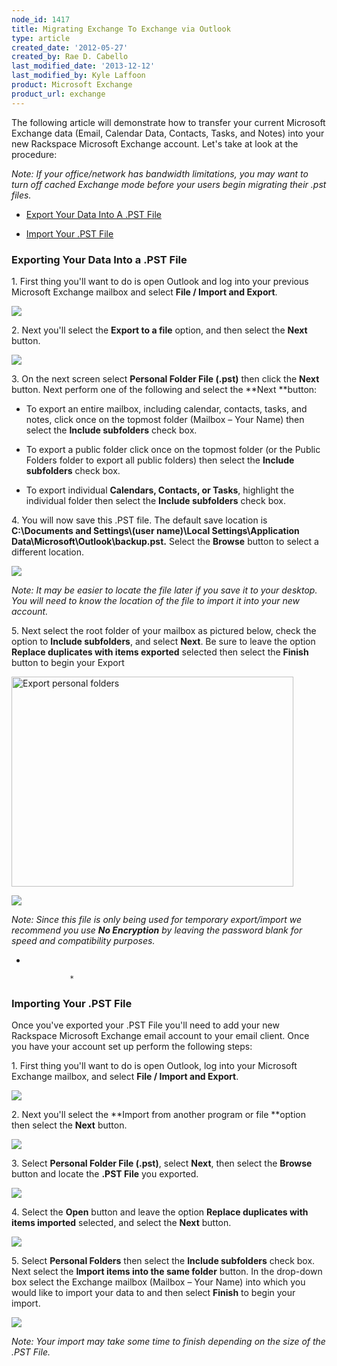 ```yaml
---
node_id: 1417
title: Migrating Exchange To Exchange via Outlook
type: article
created_date: '2012-05-27'
created_by: Rae D. Cabello
last_modified_date: '2013-12-12'
last_modified_by: Kyle Laffoon
product: Microsoft Exchange
product_url: exchange
---
```


The following article will demonstrate how to transfer your current
Microsoft Exchange data (Email, Calendar Data, Contacts, Tasks, and
Notes) into your new Rackspace Microsoft Exchange account. Let's take at
look at the procedure:

*Note: If your office/network has bandwidth limitations, you may want to
turn off cached Exchange mode before your users begin migrating their
.pst files.*

-   [Export Your Data Into A .PST File](#Export)

<!-- -->

-   [Import Your .PST File](#PSTImport)

###

###

### Exporting Your Data Into a .PST File

1\. First thing you'll want to do is open Outlook and log into your
previous Microsoft Exchange mailbox and select **File / Import and
Export**.

![](http://c15047547.r47.cf2.rackcdn.com/1.png)

2\. Next you'll select the **Export to a file** option, and then select
the **Next** button.

![](http://c15047547.r47.cf2.rackcdn.com/2.png)

3\. On the next screen select **Personal Folder File (.pst)** then click
the **Next** button. Next perform one of the following and select the
**Next **button:

-   To export an entire mailbox, including calendar, contacts, tasks,
    and notes, click once on the topmost folder (Mailbox &ndash; Your Name)
    then select the **Include subfolders** check box.

<!-- -->

-   To export a public folder click once on the topmost folder (or the
    Public Folders folder to export all public folders) then select the
    **Include subfolders** check box.

<!-- -->

-   To export individual **Calendars, Contacts, or Tasks**, highlight
    the individual folder then select the **Include subfolders**
    check box.

4\. You will now save this .PST file. The default save location
is **C:\\Documents and Settings\\(user name)\\Local
Settings\\Application Data\\Microsoft\\Outlook\\backup.pst.** Select
the **Browse** button to select a different location.

![](http://c15047547.r47.cf2.rackcdn.com/3.png)

*Note: It may be easier to locate the file later if you save it to your
desktop. You will need to know the location of the file to import it
into your new account.*

5\. Next select the root folder of your mailbox as pictured below, check
the option to **Include subfolders**, and select **Next**. Be sure to
leave the option **Replace duplicates with items exported** selected
then select the **Finish** button to begin your Export

<img src="https://8026b2e3760e2433679c-fffceaebb8c6ee053c935e8915a3fbe7.ssl.cf2.rackcdn.com/field/image/ExportPersonalFolders.png" alt="Export personal folders" width="451" height="336" />

![](http://c15047547.r47.cf2.rackcdn.com/5.png)

*Note: Since this file is only being used for temporary export/import we
recommend you use **No Encryption** by leaving the password blank for
speed and compatibility purposes.*

*

                 *

### Importing Your .PST File

Once you've exported your .PST File you'll need to add your new
Rackspace Microsoft Exchange email account to your email client. Once
you have your account set up perform the following steps:

1\. First thing you'll want to do is open Outlook, log into your
Microsoft Exchange mailbox, and select **File / Import and Export**.

![](http://c15047547.r47.cf2.rackcdn.com/1.png)

2\. Next you'll select the **Import from another program or file **option
then select the **Next** button.

![](http://c15047547.r47.cf2.rackcdn.com/6.png)

3\. Select **Personal Folder File (.pst)**, select **Next**, then
select the **Browse** button and locate the **.PST File** you exported.

![](http://c15047547.r47.cf2.rackcdn.com/7.png)

4\. Select the **Open** button and leave the option **Replace duplicates
with items imported** selected, and select the **Next** button.

![](http://c15047547.r47.cf2.rackcdn.com/8.png)

5\. Select **Personal Folders** then select the **Include
subfolders** check box. Next select the **Import items into the same
folder** button. In the drop-down box select the Exchange mailbox
(Mailbox &ndash; Your Name) into which you would like to import your data to
and then select **Finish** to begin your import.

![](http://c15047547.r47.cf2.rackcdn.com/10.png)

*Note: Your import may take some time to finish depending on the size of
the .PST File.*

